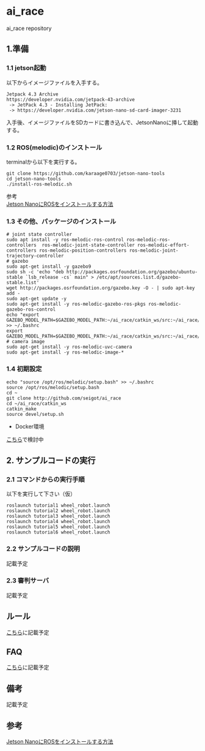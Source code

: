 # ai_race
ai_race repository


## 1.準備

### 1.1 jetson起動

以下からイメージファイルを入手する。

```
Jetpack 4.3 Archive
https://developer.nvidia.com/jetpack-43-archive
 -> JetPack 4.3 - Installing JetPack:
 -> https://developer.nvidia.com/jetson-nano-sd-card-imager-3231
```

入手後、イメージファイルをSDカードに書き込んで、JetsonNanoに挿して起動する。


### 1.2 ROS(melodic)のインストール

terminalから以下を実行する。

```
git clone https://github.com/karaage0703/jetson-nano-tools
cd jetson-nano-tools
./install-ros-melodic.sh
```

参考 <br>
[Jetson NanoにROSをインストールする方法](https://qiita.com/karaage0703/items/aa54e086f0a2f165d3e9)


### 1.3 その他、パッケージのインストール

```
# joint state controller
sudo apt install -y ros-melodic-ros-control ros-melodic-ros-controllers  ros-melodic-joint-state-controller ros-melodic-effort-controllers ros-melodic-position-controllers ros-melodic-joint-trajectory-controller
# gazebo
sudo apt-get install -y gazebo9
sudo sh -c 'echo "deb http://packages.osrfoundation.org/gazebo/ubuntu-stable `lsb_release -cs` main" > /etc/apt/sources.list.d/gazebo-stable.list'
wget http://packages.osrfoundation.org/gazebo.key -O - | sudo apt-key add -
sudo apt-get update -y
sudo apt-get install -y ros-melodic-gazebo-ros-pkgs ros-melodic-gazebo-ros-control
echo "export GAZEBO_MODEL_PATH=$GAZEBO_MODEL_PATH:~/ai_race/catkin_ws/src:~/ai_race/catkin_ws/src/sim_world/models" >> ~/.bashrc
export GAZEBO_MODEL_PATH=$GAZEBO_MODEL_PATH:~/ai_race/catkin_ws/src:~/ai_race/catkin_ws/src/sim_world/models
# camera image
sudo apt-get install -y ros-melodic-uvc-camera
sudo apt-get install -y ros-melodic-image-*
```

### 1.4 初期設定

```
echo "source /opt/ros/melodic/setup.bash" >> ~/.bashrc
source /opt/ros/melodic/setup.bash
cd ~
git clone http://github.com/seigot/ai_race
cd ~/ai_race/catkin_ws
catkin_make
source devel/setup.sh
```

* Docker環境

[こちら](docker/README.md)で検討中

## 2. サンプルコードの実行

### 2.1 コマンドからの実行手順

以下を実行して下さい（仮）

```
roslaunch tutorial1 wheel_robot.launch
roslaunch tutorial2 wheel_robot.launch
roslaunch tutorial3 wheel_robot.launch
roslaunch tutorial4 wheel_robot.launch
roslaunch tutorial5 wheel_robot.launch
roslaunch tutorial6 wheel_robot.launch
```

### 2.2 サンプルコードの説明

記載予定

### 2.3 審判サーバ

記載予定

## ルール

[こちら](document/rule.md)に記載予定

## FAQ

[こちら](document/FAQ.md)に記載予定

## 備考

記載予定

## 参考
[Jetson NanoにROSをインストールする方法](https://qiita.com/karaage0703/items/aa54e086f0a2f165d3e9)
